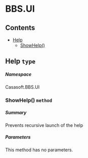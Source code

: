 <a name='assembly'></a>
# BBS.UI

## Contents

- [Help](#T-Casasoft-BBS-UI-Help 'Casasoft.BBS.UI.Help')
  - [ShowHelp()](#M-Casasoft-BBS-UI-Help-ShowHelp 'Casasoft.BBS.UI.Help.ShowHelp')

<a name='T-Casasoft-BBS-UI-Help'></a>
## Help `type`

##### Namespace

Casasoft.BBS.UI

<a name='M-Casasoft-BBS-UI-Help-ShowHelp'></a>
### ShowHelp() `method`

##### Summary

Prevents recursive launch of the help

##### Parameters

This method has no parameters.
